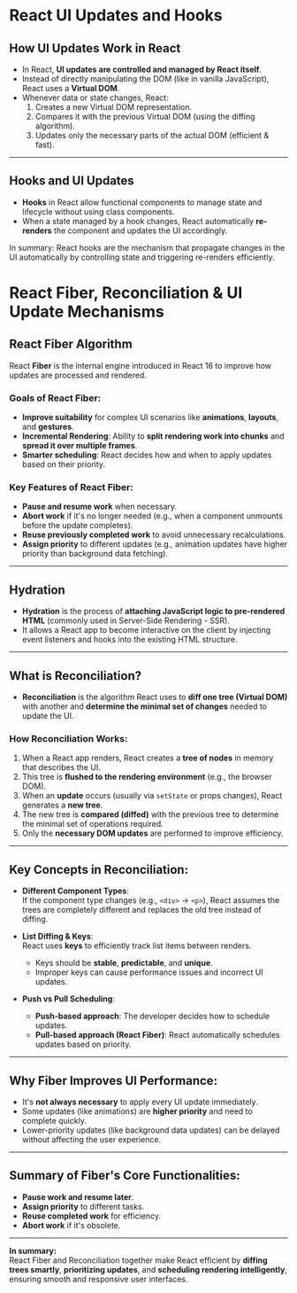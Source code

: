 # React UI Updates and Hooks

## How UI Updates Work in React
- In React, **UI updates are controlled and managed by React itself**.
- Instead of directly manipulating the DOM (like in vanilla JavaScript), React uses a **Virtual DOM**.
- Whenever data or state changes, React:
  1. Creates a new Virtual DOM representation.
  2. Compares it with the previous Virtual DOM (using the diffing algorithm).
  3. Updates only the necessary parts of the actual DOM (efficient & fast).

---

## Hooks and UI Updates
- **Hooks** in React allow functional components to manage state and lifecycle without using class components.
- When a state managed by a hook changes, React automatically **re-renders** the component and updates the UI accordingly.
  
In summary:
React hooks are the mechanism that propagate changes in the UI automatically by controlling state and triggering re-renders efficiently.


# React Fiber, Reconciliation & UI Update Mechanisms

## React Fiber Algorithm

React **Fiber** is the internal engine introduced in React 16 to improve how updates are processed and rendered.

### Goals of React Fiber:
- **Improve suitability** for complex UI scenarios like **animations**, **layouts**, and **gestures**.
- **Incremental Rendering**: Ability to **split rendering work into chunks** and **spread it over multiple frames**.
- **Smarter scheduling**: React decides how and when to apply updates based on their priority.

### Key Features of React Fiber:
- **Pause and resume work** when necessary.
- **Abort work** if it's no longer needed (e.g., when a component unmounts before the update completes).
- **Reuse previously completed work** to avoid unnecessary recalculations.
- **Assign priority** to different updates (e.g., animation updates have higher priority than background data fetching).

---

## Hydration
- **Hydration** is the process of **attaching JavaScript logic to pre-rendered HTML** (commonly used in Server-Side Rendering - SSR).
- It allows a React app to become interactive on the client by injecting event listeners and hooks into the existing HTML structure.

---

## What is Reconciliation?

- **Reconciliation** is the algorithm React uses to **diff one tree (Virtual DOM)** with another and **determine the minimal set of changes** needed to update the UI.

### How Reconciliation Works:
1. When a React app renders, React creates a **tree of nodes** in memory that describes the UI.
2. This tree is **flushed to the rendering environment** (e.g., the browser DOM).
3. When an **update** occurs (usually via `setState` or props changes), React generates a **new tree**.
4. The new tree is **compared (diffed)** with the previous tree to determine the minimal set of operations required.
5. Only the **necessary DOM updates** are performed to improve efficiency.

---

## Key Concepts in Reconciliation:

- **Different Component Types**:  
  If the component type changes (e.g., `<div>` → `<p>`), React assumes the trees are completely different and replaces the old tree instead of diffing.

- **List Diffing & Keys**:  
  React uses **keys** to efficiently track list items between renders.
  - Keys should be **stable**, **predictable**, and **unique**.
  - Improper keys can cause performance issues and incorrect UI updates.

- **Push vs Pull Scheduling**:
  - **Push-based approach**: The developer decides how to schedule updates.
  - **Pull-based approach (React Fiber)**: React automatically schedules updates based on priority.

---

## Why Fiber Improves UI Performance:

- It's **not always necessary** to apply every UI update immediately.
- Some updates (like animations) are **higher priority** and need to complete quickly.
- Lower-priority updates (like background data updates) can be delayed without affecting the user experience.

---

## Summary of Fiber's Core Functionalities:
- **Pause work and resume later**.
- **Assign priority** to different tasks.
- **Reuse completed work** for efficiency.
- **Abort work** if it's obsolete.

---

**In summary:**  
React Fiber and Reconciliation together make React efficient by **diffing trees smartly**, **prioritizing updates**, and **scheduling rendering intelligently**, ensuring smooth and responsive user interfaces.

